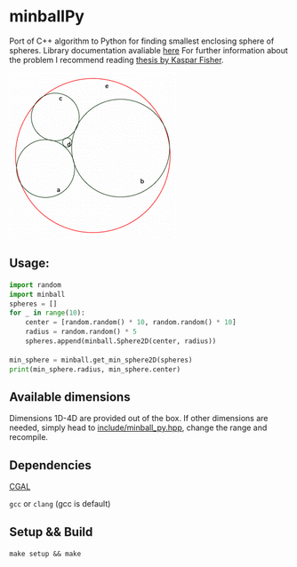 # minballPy
Port of C++ algorithm to Python for finding smallest enclosing sphere of spheres. Library documentation avaliable [here](http://doc.cgal.org/latest/Bounding_volumes/classCGAL_1_1Min__sphere__of__spheres__d.html#af9d984199150f79be185b3cb526399b9)
For further information about the problem I recommend reading [thesis by Kaspar Fisher](https://www.inf.ethz.ch/personal/emo/DoctThesisFiles/fischer05.pdf).

![alt text](https://github.com/JendaPlhak/minballPy/blob/master/img/example.gif "Example circles")


## Usage:

```python
import random
import minball
spheres = []
for _ in range(10):
    center = [random.random() * 10, random.random() * 10]
    radius = random.random() * 5
    spheres.append(minball.Sphere2D(center, radius))

min_sphere = minball.get_min_sphere2D(spheres)
print(min_sphere.radius, min_sphere.center)
```

## Available dimensions
Dimensions 1D-4D are provided out of the box. If other dimensions are needed, simply
head to [include/minball_py.hpp](https://github.com/JendaPlhak/minballPy/blob/master/include/minball_py.hpp),
change the range and recompile.

## Dependencies
[CGAL](https://github.com/JendaPlhak/minballPy/blob/master/img/example.gif)

`gcc` or `clang` (gcc is default)

## Setup && Build

`make setup && make`
